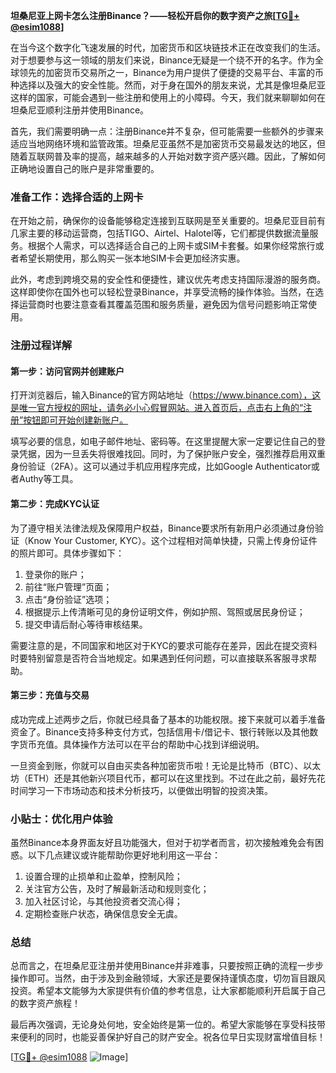 **坦桑尼亚上网卡怎么注册Binance？——轻松开启你的数字资产之旅[[TG💪+ @esim1088](https://t.me/s/esim1088)]**

在当今这个数字化飞速发展的时代，加密货币和区块链技术正在改变我们的生活。对于想要参与这一领域的朋友们来说，Binance无疑是一个绕不开的名字。作为全球领先的加密货币交易所之一，Binance为用户提供了便捷的交易平台、丰富的币种选择以及强大的安全性能。然而，对于身在国外的朋友来说，尤其是像坦桑尼亚这样的国家，可能会遇到一些注册和使用上的小障碍。今天，我们就来聊聊如何在坦桑尼亚顺利注册并使用Binance。

首先，我们需要明确一点：注册Binance并不复杂，但可能需要一些额外的步骤来适应当地网络环境和监管政策。坦桑尼亚虽然不是加密货币交易最发达的地区，但随着互联网普及率的提高，越来越多的人开始对数字资产感兴趣。因此，了解如何正确地设置自己的账户是非常重要的。

### 准备工作：选择合适的上网卡

在开始之前，确保你的设备能够稳定连接到互联网是至关重要的。坦桑尼亚目前有几家主要的移动运营商，包括TIGO、Airtel、Halotel等，它们都提供数据流量服务。根据个人需求，可以选择适合自己的上网卡或SIM卡套餐。如果你经常旅行或者希望长期使用，那么购买一张本地SIM卡会更加经济实惠。

此外，考虑到跨境交易的安全性和便捷性，建议优先考虑支持国际漫游的服务商。这样即使你在国外也可以轻松登录Binance，并享受流畅的操作体验。当然，在选择运营商时也要注意查看其覆盖范围和服务质量，避免因为信号问题影响正常使用。

### 注册过程详解

#### 第一步：访问官网并创建账户

打开浏览器后，输入Binance的官方网站地址（https://www.binance.com），这是唯一官方授权的网址，请务必小心假冒网站。进入首页后，点击右上角的“注册”按钮即可开始创建新账户。

填写必要的信息，如电子邮件地址、密码等。在这里提醒大家一定要记住自己的登录凭据，因为一旦丢失将很难找回。同时，为了保护账户安全，强烈推荐启用双重身份验证（2FA）。这可以通过手机应用程序完成，比如Google Authenticator或者Authy等工具。

#### 第二步：完成KYC认证

为了遵守相关法律法规及保障用户权益，Binance要求所有新用户必须通过身份验证（Know Your Customer, KYC）。这个过程相对简单快捷，只需上传身份证件的照片即可。具体步骤如下：

1. 登录你的账户；
2. 前往“账户管理”页面；
3. 点击“身份验证”选项；
4. 根据提示上传清晰可见的身份证明文件，例如护照、驾照或居民身份证；
5. 提交申请后耐心等待审核结果。

需要注意的是，不同国家和地区对于KYC的要求可能存在差异，因此在提交资料时要特别留意是否符合当地规定。如果遇到任何问题，可以直接联系客服寻求帮助。

#### 第三步：充值与交易

成功完成上述两步之后，你就已经具备了基本的功能权限。接下来就可以着手准备资金了。Binance支持多种支付方式，包括信用卡/借记卡、银行转账以及其他数字货币充值。具体操作方法可以在平台的帮助中心找到详细说明。

一旦资金到账，你就可以自由买卖各种加密货币啦！无论是比特币（BTC）、以太坊（ETH）还是其他新兴项目代币，都可以在这里找到。不过在此之前，最好先花时间学习一下市场动态和技术分析技巧，以便做出明智的投资决策。

### 小贴士：优化用户体验

虽然Binance本身界面友好且功能强大，但对于初学者而言，初次接触难免会有困惑。以下几点建议或许能帮助你更好地利用这一平台：

1. 设置合理的止损单和止盈单，控制风险；
2. 关注官方公告，及时了解最新活动和规则变化；
3. 加入社区讨论，与其他投资者交流心得；
4. 定期检查账户状态，确保信息安全无虞。

### 总结

总而言之，在坦桑尼亚注册并使用Binance并非难事，只要按照正确的流程一步步操作即可。当然，由于涉及到金融领域，大家还是要保持谨慎态度，切勿盲目跟风投资。希望本文能够为大家提供有价值的参考信息，让大家都能顺利开启属于自己的数字资产旅程！

最后再次强调，无论身处何地，安全始终是第一位的。希望大家能够在享受科技带来便利的同时，也能妥善保护好自己的财产安全。祝各位早日实现财富增值目标！

[[TG💪+ @esim1088](https://t.me/s/esim1088) ![Image](https://i.postimg.cc/4NQfJmqS/Snipaste-2025-05-13-00-14-12.png)]